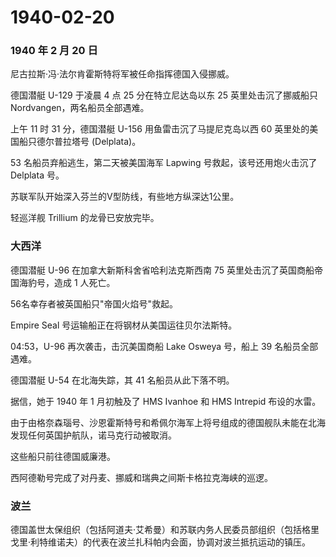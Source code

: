 # 1940-02-20

### 1940 年 2 月 20 日

尼古拉斯·冯·法尔肯霍斯特将军被任命指挥德国入侵挪威。

德国潜艇 U-129 于凌晨 4 点 25 分在特立尼达岛以东 25 英里处击沉了挪威船只
Nordvangen，两名船员全部遇难。

上午 11 时 31 分，德国潜艇 U-156 用鱼雷击沉了马提尼克岛以西 60
英里处的美国船只德尔普拉塔号 (Delplata)。

53 名船员弃船逃生，第二天被美国海军 Lapwing 号救起，该号还用炮火击沉了
Delplata 号。

苏联军队开始深入芬兰的V型防线，有些地方纵深达1公里。

轻巡洋舰 Trillium 的龙骨已安放完毕。

### 大西洋

德国潜艇 U-96 在加拿大新斯科舍省哈利法克斯西南 75
英里处击沉了英国商船帝国海豹号，造成 1 人死亡。

56名幸存者被英国船只"帝国火焰号"救起。

Empire Seal 号运输船正在将钢材从美国运往贝尔法斯特。

04:53，U-96 再次袭击，击沉美国商船 Lake Osweya 号，船上 39
名船员全部遇难。

德国潜艇 U-54 在北海失踪，其 41 名船员从此下落不明。

据信，她于 1940 年 1 月初触及了 HMS Ivanhoe 和 HMS Intrepid 布设的水雷。

由于由格奈森瑙号、沙恩霍斯特号和希佩尔海军上将号组成的德国舰队未能在北海发现任何英国护航队，诺马克行动被取消。

这些船只前往德国威廉港。

西阿德勒号完成了对丹麦、挪威和瑞典之间斯卡格拉克海峡的巡逻。

### 波兰

德国盖世太保组织（包括阿道夫·艾希曼）和苏联内务人民委员部组织（包括格里戈里·利特维诺夫）的代表在波兰扎科帕内会面，协调对波兰抵抗运动的镇压。